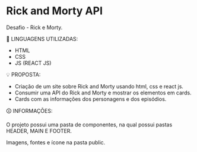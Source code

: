 # Rick and Morty API
Desafio - Rick e Morty.

🔨 LINGUAGENS UTILIZADAS: 

- HTML
- CSS 
- JS (REACT JS)

💡 PROPOSTA:

- Criação de um site sobre Rick and Morty usando html, css e react js.
- Consumir uma API do Rick and Morty e mostrar os elementos em cards.
- Cards com as informações dos personagens e dos episódios.

🛈 INFORMAÇÕES:

O projeto possui uma pasta de componentes, na qual possui pastas HEADER, MAIN E FOOTER.

Imagens, fontes e ícone na pasta public. 
